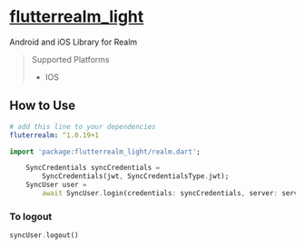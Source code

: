 # [flutterrealm_light](https://pub.dartlang.org/packages/flutterrealm_light)

Android and iOS Library for Realm

> Supported Platforms
>
> - IOS

## How to Use

```yaml
# add this line to your dependencies
fluterrealm: ^1.0.19+1
```

```dart
import 'package:flutterrealm_light/realm.dart';
```

```dart
    SyncCredentials syncCredentials =
        SyncCredentials(jwt, SyncCredentialsType.jwt);
    SyncUser user =
        await SyncUser.login(credentials: syncCredentials, server: server);
```

### To logout

```dart
syncUser.logout()
```